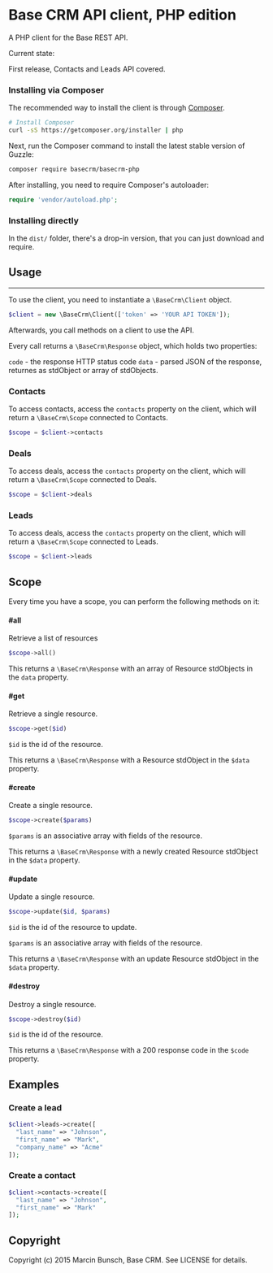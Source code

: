 # Base CRM API client, PHP edition

A PHP client for the Base REST API.

Current state:

First release, Contacts and Leads API covered.

### Installing via Composer

The recommended way to install the client is through
[Composer](http://getcomposer.org).

```bash
# Install Composer
curl -sS https://getcomposer.org/installer | php
```

Next, run the Composer command to install the latest stable version of Guzzle:

```bash
composer require basecrm/basecrm-php
```

After installing, you need to require Composer's autoloader:

```php
require 'vendor/autoload.php';
```

### Installing directly

In the `dist/` folder, there's a drop-in version, that you can just download and require.

## Usage
--------------------

To use the client, you need to instantiate a `\BaseCrm\Client` object.

```php
$client = new \BaseCrm\Client(['token' => 'YOUR API TOKEN']);
```

Afterwards, you call methods on a client to use the API.

Every call returns a `\BaseCrm\Response` object, which holds two properties:

`code` - the response HTTP status code
`data` - parsed JSON of the response, returnes as stdObject or array of stdObjects.

### Contacts

To access contacts, access the `contacts` property on the client, which will return a `\BaseCrm\Scope` connected to Contacts.

```php
$scope = $client->contacts
```

### Deals

To access deals, access the `contacts` property on the client, which will return a `\BaseCrm\Scope` connected to Deals.

```php
$scope = $client->deals
```

### Leads

To access deals, access the `contacts` property on the client, which will return a `\BaseCrm\Scope` connected to Leads.

```php
$scope = $client->leads
```

## Scope

Every time you have a scope, you can perform the following methods on it:

#### #all

Retrieve a list of resources

```php
$scope->all()
```

This returns a `\BaseCrm\Response` with an array of Resource stdObjects in the `data` property.

#### #get

Retrieve a single resource.

```php
$scope->get($id)
```

`$id` is the id of the resource.

This returns a `\BaseCrm\Response` with a Resource stdObject in the `$data` property.

#### #create

Create a single resource.

```php
$scope->create($params)
```

`$params` is an associative array with fields of the resource.

This returns a `\BaseCrm\Response` with a newly created Resource stdObject in the `$data` property.

#### #update

Update a single resource.

```php
$scope->update($id, $params)
```

`$id` is the id of the resource to update.

`$params` is an associative array with fields of the resource.

This returns a `\BaseCrm\Response` with an update Resource stdObject in the `$data` property.

#### #destroy

Destroy a single resource.

```php
$scope->destroy($id)
```

`$id` is the id of the resource.

This returns a `\BaseCrm\Response` with a 200 response code in the `$code` property.

## Examples

### Create a lead

```php
$client->leads->create([
  "last_name" => "Johnson",
  "first_name" => "Mark",
  "company_name" => "Acme"
]);
```

### Create a contact

```php
$client->contacts->create([
  "last_name" => "Johnson",
  "first_name" => "Mark"
]);
```

Copyright
---------

Copyright (c) 2015 Marcin Bunsch, Base CRM. See LICENSE for details.


